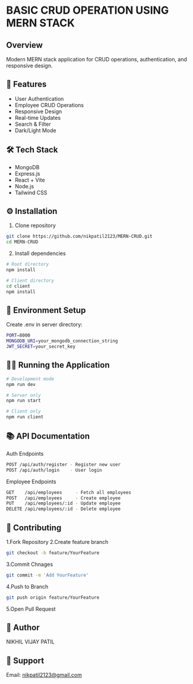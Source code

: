 # BASIC CRUD OPERATION USING MERN STACK

## Overview
Modern MERN stack application for  CRUD operations, authentication, and responsive design.

## 🚀 Features
- User Authentication
- Employee CRUD Operations
- Responsive Design
- Real-time Updates
- Search & Filter
- Dark/Light Mode

## 🛠️ Tech Stack
- MongoDB
- Express.js
- React + Vite
- Node.js
- Tailwind CSS

## ⚙️ Installation

1. Clone repository
```bash
git clone https://github.com/nikpatil2123/MERN-CRUD.git
cd MERN-CRUD
```
2. Install dependencies
```bash
# Root directory
npm install

# Client directory
cd client
npm install
```

## 🔧 Environment Setup
Create .env in server directory:

```bash
PORT=8000
MONGODB_URI=your_mongodb_connection_string
JWT_SECRET=your_secret_key
```
## 🏃‍♂️ Running the Application

```bash
# Development mode
npm run dev

# Server only
npm run start

# Client only
npm run client
```

## 📚 API Documentation
Auth Endpoints
```bash
POST /api/auth/register - Register new user
POST /api/auth/login    - User login
```

Employee Endpoints
```bash
GET    /api/employees     - Fetch all employees
POST   /api/employees     - Create employee
PUT    /api/employees/:id - Update employee
DELETE /api/employees/:id - Delete employee
```

## 👥 Contributing

1.Fork Repository
2.Create feature branch
```bash
git checkout -b feature/YourFeature
```
3.Commit Chnages 
```bash
git commit -m 'Add YourFeature'
```
4.Push to Branch
```bash
git push origin feature/YourFeature
```
5.Open Pull Request

## 👤 Author
NIKHIL VIJAY PATIL

## 💬 Support
Email: nikpatil2123@gmail.com


